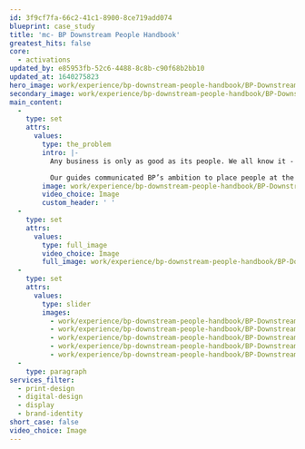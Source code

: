 ```yaml
---
id: 3f9cf7fa-66c2-41c1-8900-8ce719add074
blueprint: case_study
title: 'mc- BP Downstream People Handbook'
greatest_hits: false
core:
  - activations
updated_by: e85953fb-52c6-4488-8c8b-c90f68b2bb10
updated_at: 1640275823
hero_image: work/experience/bp-downstream-people-handbook/BP-Downstream-Handbook-25-Experience-Full-Image-1360x768.5.jpg
secondary_image: work/experience/bp-downstream-people-handbook/BP-Downstream-Handbook-25-Experience-Secondary-Image-896x597.jpg
main_content:
  -
    type: set
    attrs:
      values:
        type: the_problem
        intro: |-
          Any business is only as good as its people. We all know it - but not every business says it. Not BP though. They came to us to create a pocket guide and interactive PDF to promote their vision of becoming the industry’s leading Downstream business. As you can imagine, both formats were wildly different and so they needed attacking differently to showcase the brand properly. 

          Our guides communicated BP’s ambition to place people at the heart of its organisation. On top of that, BP asked us to help them produce the z-card in multiple languages. Being an international company, it was important that they were able to engage their employees and be inclusive to a diverse workforce. 
        image: work/experience/bp-downstream-people-handbook/BP-Downstream-Handbook-25-Experience-Large-927x522-2.jpg
        video_choice: Image
        custom_header: ' '
  -
    type: set
    attrs:
      values:
        type: full_image
        video_choice: Image
        full_image: work/experience/bp-downstream-people-handbook/BP-Downstream-Handbook-25-Experience-Full-Image-1360x768.5-2.jpg
  -
    type: set
    attrs:
      values:
        type: slider
        images:
          - work/experience/bp-downstream-people-handbook/BP-Downstream-Handbook-25-Experience-Small-740x416.25-1.jpg
          - work/experience/bp-downstream-people-handbook/BP-Downstream-Handbook-25-Experience-Small-740x416.25-2.jpg
          - work/experience/bp-downstream-people-handbook/BP-Downstream-Handbook-25-Experience-Small-740x416.25-3.jpg
          - work/experience/bp-downstream-people-handbook/BP-Downstream-Handbook-25-Experience-Small-740x416.25-4.jpg
          - work/experience/bp-downstream-people-handbook/BP-Downstream-Handbook-25-Experience-Small-740x416.25-5.jpg
  -
    type: paragraph
services_filter:
  - print-design
  - digital-design
  - display
  - brand-identity
short_case: false
video_choice: Image
---
```

